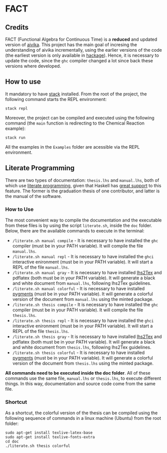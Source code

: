 # FACT

## Credits

FACT (Functional Algebra for Continuous Time) is a **reduced** and updated version of [aivika](https://github.com/dsorokin/aivika). This project has the main goal of incresing the understanding of aivika incrementally, using the earlier versions of the code (the earliest version is only available in [hackage](https://hackage.haskell.org/package/aivika-0.1)). Hence, it is necessary to update the code, since the `ghc` compiler changed a lot since back these versions where developed.

## How to use

It mandatory to have [stack](https://docs.haskellstack.org/en/stable/README/) installed. From the root of the project, the following command starts the REPL environment:

`stack repl`

Moreover, the project can be compiled and executed using the following command (the `main` function is redirecting to the Chemical Reaction example):

`stack run`

All the examples in the `Examples` folder are acessible via the REPL environment.

## Literate Programming

There are two types of documentation: `thesis.lhs` and `manual.lhs`, both of which use [literate programming](https://en.wikipedia.org/wiki/Literate_programming), given that Haskell has [great support](https://wiki.haskell.org/Literate_programming) to this feature. The former is the graduation thesis of one contributor, and latter is the manual of the software.

### How to Use

The most convenient way to compile the documentation and the executable from these files is by using the script `literate.sh`, inside the `doc` folder. Below, there are the available commands to execute in the terminal:

- `/literate.sh manual compile` - It is necessary to have installed the `ghc` compiler (must be in your PATH variable). It will compile the file `manual.lhs`.
- `/literate.sh manual repl` - It is necessary to have installed the `ghci` interactive enironment (must be in your PATH variable). It will start a REPL of the file `manual.lhs`.
- `/literate.sh manual gray` - It is necessary to have installed [lhs2Tex](https://hackage.haskell.org/package/lhs2tex) and pdflatex (both must be in your PATH variable). It will generate a black and white document from `manual.lhs`, following lhs2Tex guidelines.
- `/literate.sh manual colorful` - It is necessary to have installed [pygments](https://pygments.org/download/) (must be in your PATH variable). It will generate a colorful version of the document from `manual.lhs` using the minted package.
- `/literate.sh thesis compile` - It is necessary to have installed the `ghc` compiler (must be in your PATH variable). It will compile the file `thesis.lhs`.
- `/literate.sh thesis repl` - It is necessary to have installed the `ghci` interactive enironment (must be in your PATH variable). It will start a REPL of the file `thesis.lhs`.
- `/literate.sh thesis gray` - It is necessary to have installed [lhs2Tex](https://hackage.haskell.org/package/lhs2tex) and pdflatex (both must be in your PATH variable). It will generate a black and white document from `thesis.lhs`, following lhs2Tex guidelines.
- `/literate.sh thesis colorful` - It is necessary to have installed [pygments](https://pygments.org/download/) (must be in your PATH variable). It will generate a colorful version of the document from `thesis.lhs` using the minted package.

**All commands need to be executed inside the doc folder**. All of these commands use the same file, `manual.lhs` or `thesis.lhs`, to execute different things. In this way, documentation and source code come from the same file.

### Shortcut

As a shortcut, the colorful version of the thesis can be compiled using the following sequence of commands in a linux machine (Ubuntu) from the root folder:

``` 
sudo apt-get install texlive-latex-base
sudo apt-get install texlive-fonts-extra
cd doc
./literate.sh thesis colorful
```

